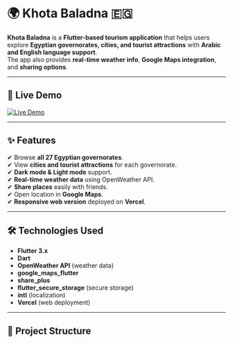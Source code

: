 # 🌍 Khota Baladna 🇪🇬

**Khota Baladna** is a **Flutter-based tourism application** that helps users explore **Egyptian governorates, cities, and tourist attractions** with **Arabic and English language support**.  
The app also provides **real-time weather info**, **Google Maps integration**, and **sharing options**.  

---

## 🚀 **Live Demo**
[![Live Demo](https://img.shields.io/badge/Live%20Demo-Open%20App-blue?style=for-the-badge)](https://tourism-avri4t4a1-aya-s-projects-d7cc28b1.vercel.app/)

---

## ✨ **Features**
✔ Browse **all 27 Egyptian governorates**.  
✔ View **cities and tourist attractions** for each governorate.  
✔ **Dark mode & Light mode** support.  
✔ **Real-time weather data** using OpenWeather API.  
✔ **Share places** easily with friends.  
✔ Open location in **Google Maps**.  
✔ **Responsive web version** deployed on **Vercel**.  

---

## 🛠 **Technologies Used**
- **Flutter 3.x**
- **Dart**
- **OpenWeather API** (weather data)
- **google_maps_flutter**
- **share_plus**
- **flutter_secure_storage** (secure storage)
- **intl** (localization)
- **Vercel** (web deployment)

---

## 📂 **Project Structure**
